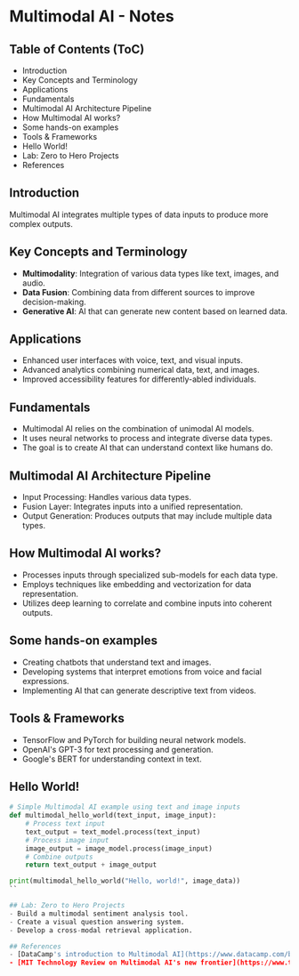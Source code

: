 # Multimodal AI - Notes

## Table of Contents (ToC)
- Introduction
- Key Concepts and Terminology
- Applications
- Fundamentals
- Multimodal AI Architecture Pipeline
- How Multimodal AI works?
- Some hands-on examples
- Tools & Frameworks
- Hello World!
- Lab: Zero to Hero Projects
- References

## Introduction
Multimodal AI integrates multiple types of data inputs to produce more complex outputs.

## Key Concepts and Terminology
- **Multimodality**: Integration of various data types like text, images, and audio.
- **Data Fusion**: Combining data from different sources to improve decision-making.
- **Generative AI**: AI that can generate new content based on learned data.

## Applications
- Enhanced user interfaces with voice, text, and visual inputs.
- Advanced analytics combining numerical data, text, and images.
- Improved accessibility features for differently-abled individuals.

## Fundamentals
- Multimodal AI relies on the combination of unimodal AI models.
- It uses neural networks to process and integrate diverse data types.
- The goal is to create AI that can understand context like humans do.

## Multimodal AI Architecture Pipeline
- Input Processing: Handles various data types.
- Fusion Layer: Integrates inputs into a unified representation.
- Output Generation: Produces outputs that may include multiple data types.

## How Multimodal AI works?
- Processes inputs through specialized sub-models for each data type.
- Employs techniques like embedding and vectorization for data representation.
- Utilizes deep learning to correlate and combine inputs into coherent outputs.

## Some hands-on examples
- Creating chatbots that understand text and images.
- Developing systems that interpret emotions from voice and facial expressions.
- Implementing AI that can generate descriptive text from videos.

## Tools & Frameworks
- TensorFlow and PyTorch for building neural network models.
- OpenAI's GPT-3 for text processing and generation.
- Google's BERT for understanding context in text.

## Hello World!

```python
# Simple Multimodal AI example using text and image inputs
def multimodal_hello_world(text_input, image_input):
    # Process text input
    text_output = text_model.process(text_input)
    # Process image input
    image_output = image_model.process(image_input)
    # Combine outputs
    return text_output + image_output

print(multimodal_hello_world("Hello, world!", image_data))
``

## Lab: Zero to Hero Projects
- Build a multimodal sentiment analysis tool.
- Create a visual question answering system.
- Develop a cross-modal retrieval application.

## References
- [DataCamp's introduction to Multimodal AI](https://www.datacamp.com/blog/what-is-multimodal-ai).
- [MIT Technology Review on Multimodal AI's new frontier](https://www.technologyreview.com/2024/05/08/1092009/multimodal-ais-new-frontier/).
